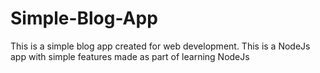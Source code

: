 # Simple-Blog-App
This is a simple blog app created for web development.
This is a NodeJs app with simple features made as part of learning NodeJs
